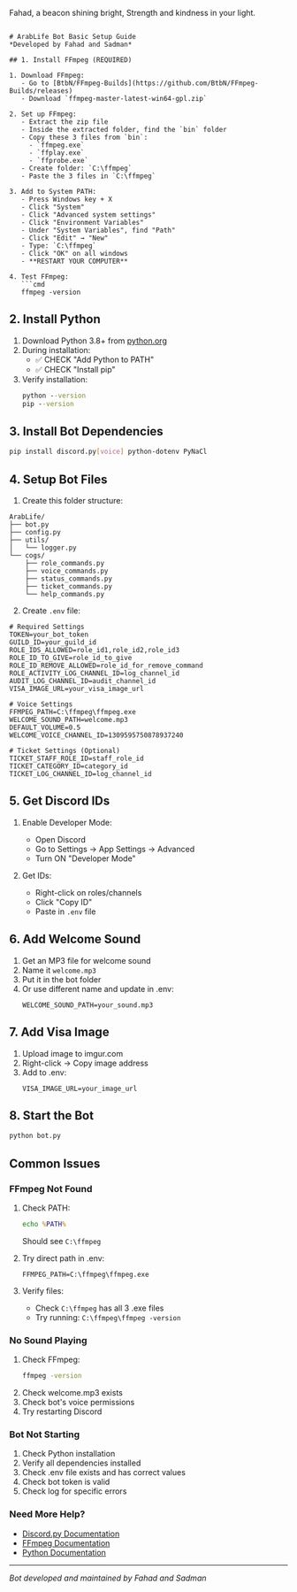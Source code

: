 Fahad, a beacon shining bright,
Strength and kindness in your light.
```

# ArabLife Bot Basic Setup Guide
*Developed by Fahad and Sadman*

## 1. Install FFmpeg (REQUIRED)

1. Download FFmpeg:
   - Go to [BtbN/FFmpeg-Builds](https://github.com/BtbN/FFmpeg-Builds/releases)
   - Download `ffmpeg-master-latest-win64-gpl.zip`

2. Set up FFmpeg:
   - Extract the zip file
   - Inside the extracted folder, find the `bin` folder
   - Copy these 3 files from `bin`:
     - `ffmpeg.exe`
     - `ffplay.exe`
     - `ffprobe.exe`
   - Create folder: `C:\ffmpeg`
   - Paste the 3 files in `C:\ffmpeg`

3. Add to System PATH:
   - Press Windows key + X
   - Click "System"
   - Click "Advanced system settings"
   - Click "Environment Variables"
   - Under "System Variables", find "Path"
   - Click "Edit" → "New"
   - Type: `C:\ffmpeg`
   - Click "OK" on all windows
   - **RESTART YOUR COMPUTER**

4. Test FFmpeg:
   ```cmd
   ffmpeg -version
   ```

## 2. Install Python
1. Download Python 3.8+ from [python.org](https://python.org)
2. During installation:
   - ✅ CHECK "Add Python to PATH"
   - ✅ CHECK "Install pip"
3. Verify installation:
   ```cmd
   python --version
   pip --version
   ```

## 3. Install Bot Dependencies
```bash
pip install discord.py[voice] python-dotenv PyNaCl
```

## 4. Setup Bot Files

1. Create this folder structure:
```
ArabLife/
├── bot.py
├── config.py
├── utils/
│   └── logger.py
└── cogs/
    ├── role_commands.py
    ├── voice_commands.py
    ├── status_commands.py
    ├── ticket_commands.py
    └── help_commands.py
```

2. Create `.env` file:
```env
# Required Settings
TOKEN=your_bot_token
GUILD_ID=your_guild_id
ROLE_IDS_ALLOWED=role_id1,role_id2,role_id3
ROLE_ID_TO_GIVE=role_id_to_give
ROLE_ID_REMOVE_ALLOWED=role_id_for_remove_command
ROLE_ACTIVITY_LOG_CHANNEL_ID=log_channel_id
AUDIT_LOG_CHANNEL_ID=audit_channel_id
VISA_IMAGE_URL=your_visa_image_url

# Voice Settings
FFMPEG_PATH=C:\ffmpeg\ffmpeg.exe
WELCOME_SOUND_PATH=welcome.mp3
DEFAULT_VOLUME=0.5
WELCOME_VOICE_CHANNEL_ID=1309595750878937240

# Ticket Settings (Optional)
TICKET_STAFF_ROLE_ID=staff_role_id
TICKET_CATEGORY_ID=category_id
TICKET_LOG_CHANNEL_ID=log_channel_id
```

## 5. Get Discord IDs

1. Enable Developer Mode:
   - Open Discord
   - Go to Settings → App Settings → Advanced
   - Turn ON "Developer Mode"

2. Get IDs:
   - Right-click on roles/channels
   - Click "Copy ID"
   - Paste in `.env` file

## 6. Add Welcome Sound
1. Get an MP3 file for welcome sound
2. Name it `welcome.mp3`
3. Put it in the bot folder
4. Or use different name and update in .env:
   ```env
   WELCOME_SOUND_PATH=your_sound.mp3
   ```

## 7. Add Visa Image
1. Upload image to imgur.com
2. Right-click → Copy image address
3. Add to .env:
   ```env
   VISA_IMAGE_URL=your_image_url
   ```

## 8. Start the Bot
```bash
python bot.py
```

## Common Issues

### FFmpeg Not Found
1. Check PATH:
   ```cmd
   echo %PATH%
   ```
   Should see `C:\ffmpeg`

2. Try direct path in .env:
   ```env
   FFMPEG_PATH=C:\ffmpeg\ffmpeg.exe
   ```

3. Verify files:
   - Check `C:\ffmpeg` has all 3 .exe files
   - Try running: `C:\ffmpeg\ffmpeg -version`

### No Sound Playing
1. Check FFmpeg:
   ```cmd
   ffmpeg -version
   ```
2. Check welcome.mp3 exists
3. Check bot's voice permissions
4. Try restarting Discord

### Bot Not Starting
1. Check Python installation
2. Verify all dependencies installed
3. Check .env file exists and has correct values
4. Check bot token is valid
5. Check log for specific errors

### Need More Help?
- [Discord.py Documentation](https://discordpy.readthedocs.io/)
- [FFmpeg Documentation](https://ffmpeg.org/documentation.html)
- [Python Documentation](https://docs.python.org/)

---
*Bot developed and maintained by Fahad and Sadman*
